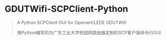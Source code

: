 # GDUTWifi-SCPClient-Python
> A Python SCPClient GUI for Openwrt/LEDE GDUTWifi
>
> 用Python编写的为广东工业大学校园网路由器定制的SCP客户端命令行GUI
